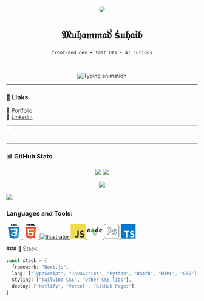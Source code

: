 <!-- Muhammed Suhaib | @MuhammedSuhaib -->

<div align="center">
  <img src="https://github.com/MuhammedSuhaib.png" width="100" style="border-radius: 50%;" />
<h1>𝔐𝔲𝔥𝔞𝔪𝔪𝔞𝔡 ͯś𝔲𝔥𝔞𝔦𝔟</h1>

  <code>front-end dev • fast UIs • AI curious</code>
</div>

<br/>

<p align="center">
  <img src="https://readme-typing-svg.demolab.com?font=Fira+Code&size=18&duration=3000&pause=1000&color=38BDF8&center=true&vCenter=true&width=420&lines=Next.js+with+TS+%26+Tailwind;Python+for+AI+agents;Writing+Batch+scripts" alt="Typing animation" />
</p>

---

### 🔗 Links  
📎 [Portfolio](https://muhammedsuhaib.netlify.app/)  
🔗 [LinkedIn](https://www.linkedin.com/in/suhaib1/)

---
...

---

### 📊 GitHub Stats

<div align="center">
  <img src="https://github-readme-stats.vercel.app/api?username=MuhammedSuhaib&show_icons=true&theme=tokyonight" height="150" />
  <img src="https://github-readme-streak-stats.herokuapp.com/?user=MuhammedSuhaib&theme=tokyonight" height="150"/>
</div>

<p align="center">
  <img src="https://github-profile-summary-cards.vercel.app/api/cards/profile-details?username=MuhammedSuhaib&theme=tokyonight" />
</p>

<img src="https://github-readme-stats.vercel.app/api/top-langs/?username=MuhammedSuhaib&layout=compact&theme=radical"/>
<h3 align="left">Languages and Tools:</h3>
<p align="left"> <a href="https://www.w3schools.com/css/" target="_blank" rel="noreferrer"> <img src="https://raw.githubusercontent.com/devicons/devicon/master/icons/css3/css3-original-wordmark.svg" alt="css3" width="40" height="40"/> </a> <a href="https://www.w3.org/html/" target="_blank" rel="noreferrer"> <img src="https://raw.githubusercontent.com/devicons/devicon/master/icons/html5/html5-original-wordmark.svg" alt="html5" width="40" height="40"/> </a> <a href="https://www.adobe.com/in/products/illustrator.html" target="_blank" rel="noreferrer"> <img src="https://www.vectorlogo.zone/logos/adobe_illustrator/adobe_illustrator-icon.svg" alt="illustrator" width="40" height="40"/> </a> <a href="https://developer.mozilla.org/en-US/docs/Web/JavaScript" target="_blank" rel="noreferrer"> <img src="https://raw.githubusercontent.com/devicons/devicon/master/icons/javascript/javascript-original.svg" alt="javascript" width="40" height="40"/> </a> <a href="https://nodejs.org" target="_blank" rel="noreferrer"> <img src="https://raw.githubusercontent.com/devicons/devicon/master/icons/nodejs/nodejs-original-wordmark.svg" alt="nodejs" width="40" height="40"/> </a> <a href="https://www.photoshop.com/en" target="_blank" rel="noreferrer"> <img src="https://raw.githubusercontent.com/devicons/devicon/master/icons/photoshop/photoshop-line.svg" alt="photoshop" width="40" height="40"/> </a> <a href="https://www.typescriptlang.org/" target="_blank" rel="noreferrer"> <img src="https://raw.githubusercontent.com/devicons/devicon/master/icons/typescript/typescript-original.svg" alt="typescript" width="40" height="40"/> </a> </p>
### 🧰 Stack  

```ts
const stack = {
  framework: "Next.js",
  lang: ["TypeScript", "JavaScript", "Python", "Batch", "HTML", "CSS"],
  styling: ["Tailwind CSS", "Other CSS libs"],
  deploy: ["Netlify", "Vercel", "GitHub Pages"]
}
